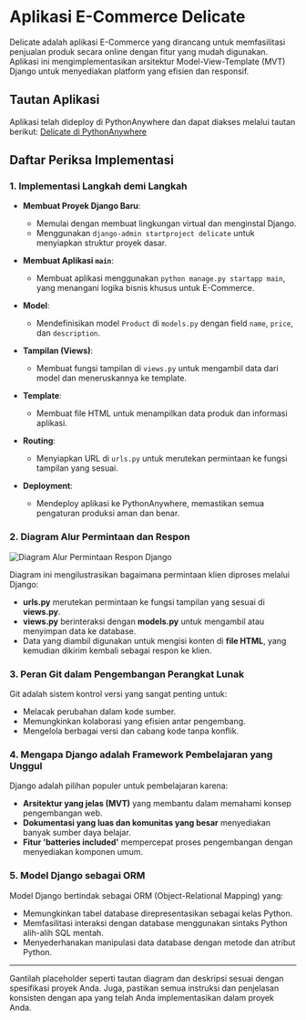 # Aplikasi E-Commerce Delicate

Delicate adalah aplikasi E-Commerce yang dirancang untuk memfasilitasi penjualan produk secara online dengan fitur yang mudah digunakan. Aplikasi ini mengimplementasikan arsitektur Model-View-Template (MVT) Django untuk menyediakan platform yang efisien dan responsif.

## Tautan Aplikasi

Aplikasi telah dideploy di PythonAnywhere dan dapat diakses melalui tautan berikut:
[Delicate di PythonAnywhere](http://delicate.pythonanywhere.com)

## Daftar Periksa Implementasi

### 1. Implementasi Langkah demi Langkah

- **Membuat Proyek Django Baru**:
  - Memulai dengan membuat lingkungan virtual dan menginstal Django.
  - Menggunakan `django-admin startproject delicate` untuk menyiapkan struktur proyek dasar.

- **Membuat Aplikasi `main`**:
  - Membuat aplikasi menggunakan `python manage.py startapp main`, yang menangani logika bisnis khusus untuk E-Commerce.

- **Model**:
  - Mendefinisikan model `Product` di `models.py` dengan field `name`, `price`, dan `description`.

- **Tampilan (Views)**:
  - Membuat fungsi tampilan di `views.py` untuk mengambil data dari model dan meneruskannya ke template.

- **Template**:
  - Membuat file HTML untuk menampilkan data produk dan informasi aplikasi.

- **Routing**:
  - Menyiapkan URL di `urls.py` untuk merutekan permintaan ke fungsi tampilan yang sesuai.

- **Deployment**:
  - Mendeploy aplikasi ke PythonAnywhere, memastikan semua pengaturan produksi aman dan benar.

### 2. Diagram Alur Permintaan dan Respon

![Diagram Alur Permintaan Respon Django](http://example.com/diagram.png)

Diagram ini mengilustrasikan bagaimana permintaan klien diproses melalui Django:
- **urls.py** merutekan permintaan ke fungsi tampilan yang sesuai di **views.py**.
- **views.py** berinteraksi dengan **models.py** untuk mengambil atau menyimpan data ke database.
- Data yang diambil digunakan untuk mengisi konten di **file HTML**, yang kemudian dikirim kembali sebagai respon ke klien.

### 3. Peran Git dalam Pengembangan Perangkat Lunak

Git adalah sistem kontrol versi yang sangat penting untuk:
- Melacak perubahan dalam kode sumber.
- Memungkinkan kolaborasi yang efisien antar pengembang.
- Mengelola berbagai versi dan cabang kode tanpa konflik.

### 4. Mengapa Django adalah Framework Pembelajaran yang Unggul

Django adalah pilihan populer untuk pembelajaran karena:
- **Arsitektur yang jelas (MVT)** yang membantu dalam memahami konsep pengembangan web.
- **Dokumentasi yang luas dan komunitas yang besar** menyediakan banyak sumber daya belajar.
- **Fitur 'batteries included'** mempercepat proses pengembangan dengan menyediakan komponen umum.

### 5. Model Django sebagai ORM

Model Django bertindak sebagai ORM (Object-Relational Mapping) yang:
- Memungkinkan tabel database direpresentasikan sebagai kelas Python.
- Memfasilitasi interaksi dengan database menggunakan sintaks Python alih-alih SQL mentah.
- Menyederhanakan manipulasi data database dengan metode dan atribut Python.

---

Gantilah placeholder seperti tautan diagram dan deskripsi sesuai dengan spesifikasi proyek Anda. Juga, pastikan semua instruksi dan penjelasan konsisten dengan apa yang telah Anda implementasikan dalam proyek Anda.
